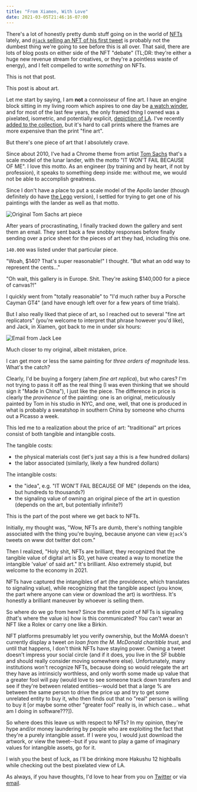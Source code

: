 ```yaml
---
title: "From Xiamen, With Love"
date: 2021-03-05T21:46:16-07:00
---
```


There's a lot of honestly pretty dumb stuff going on in the world of [NFTs](https://en.wikipedia.org/wiki/Non-fungible_token) lately,
and [`@jack` selling an NFT of his first tweet](https://www.theverge.com/2021/3/5/22316320/jack-dorsey-original-tweet-nft-cent-valuables)
is probably not the dumbest thing we're going to see before this is all over. That
said, there are lots of blog posts on either side of the NFT "debate" (TL;DR: they're
either a huge new revenue stream for creatives, or they're a pointless waste of energy),
and I felt compelled to write _something_ on NFTs.

This is not that post.

This post is about art.

Let me start by saying, I am **not** a connoisseur of fine art. I have an engine block sitting
in my living room which aspires to one day be [a watch winder](http://vulcaninnova.com/),
and for most of the last few years, the only framed thing I owned was a pixelated, isometric,
and potentially explicit, [depiction of LA](https://shop.eboy.com/products/la-poster). I've
recently [added to the collection](https://twitter.com/asciimike/status/1366902410874998784),
but it's hard to call prints where the frames are more expensive than the print "fine art".

But there's one piece of art that I absolutely crave.

Since about 2010, I've had a Chrome theme from artist [Tom Sachs](https://www.tomsachs.org/)
that's a scale model of the lunar lander, with the motto "IT WON'T FAIL BECAUSE OF ME". I
love this motto. As an engineer (by training and by heart, if not by profession), it speaks
to something deep inside me: without me, we would not be able to accomplish greatness.

Since I don't have a place to put a scale model of the Apollo lander (though definitely do have
[the Lego](https://amzn.to/3bYVP2k) version), I settled for trying to get one of his paintings
with the lander as well as that motto.

![Original Tom Sachs art piece](/images/it_wont_fail.png)

After years of procrastinating, I finally tracked down the gallery and sent them an email. They
sent back a few snobby responses before finally sending over a price sheet for the pieces of art
they had, including this one.

`140.000` was listed under that particular piece.

"Woah, $140? That's super reasonable!" I thought. "But what an odd way to represent the cents..."

"Oh wait, this gallery is in Europe. Shit. They're asking $140,000 for a piece of canvas?!"

I quickly went from "totally reasonable" to "I'd much rather buy a Porsche Cayman GT4" (and have
enough left over for a few years of time trials).

But I also really liked that piece of art, so I reached out to several "fine art replicators"
(you're welcome to interpret that phrase however you'd like), and Jack, in Xiamen, got back to
me in under six hours:

![Email from Jack Lee](/images/jack_lee.png)

Much closer to my original, albeit mistaken, price.

I can get more or less the same painting for *three orders of magnitude* less. What's the catch?

Clearly, I'd be buying a forgery (ahem *fine art replica*), but who cares? I'm not trying to pass it off
as the real thing (I was even thinking that we should sign it "Made in China"), I just like the piece.
The difference in price is clearly the *provinence* of the painting: one is an original, meticulously
painted by Tom in his studio in NYC, and one, well, that one is produced in what is probably a
sweatshop in southern China by someone who churns out a Picasso a week.

This led me to a realization about the price of art: "traditional" art prices consist of both tangible
and intangible costs.

The tangible costs:
 - the physical materials cost (let's just say a this is a few hundred dollars)
 - the labor associated (similarly, likely a few hundred dollars)

The intangible costs:
 - the "idea", e.g. "IT WON'T FAIL BECAUSE OF ME" (depends on the idea, but hundreds to thousands?)
 - the signaling value of owning an original piece of the art in question (depends on the art, but potentially infinite?)

This is the part of the post where we get back to NFTs.

Initially, my thought was, "Wow, NFTs are dumb, there's nothing tangible associated with the
thing you're buying, because anyone can view `@jack`'s tweets on www dot twitter dot com."

Then I realized, "Holy shit, NFTs are brilliant, they recognized that the tangible value of
digital art is $0, yet have created a way to monetize the intangible 'value' of said art."
It's brilliant. Also extremely stupid, but welcome to the economy in 2021.

NFTs have captured the intangibles of art (the providence, which translates to signaling value),
while recognizing that the tangible aspect (you know, the part where anyone can view or download
the art) is worthless. It's honestly a brilliant maneuver by whoever is selling them.

So where do we go from here? Since the entire point of NFTs is signaling (that's where the value is)
how is this communicated? You can't wear an NFT like a Rolex or carry one like a Birkin.

NFT platforms presumably let you verify ownership, but the MoMA doesn't currently display a tweet _on
loan from the M. McDonald charitible trust_, and until that happens, I don't think NFTs have staying
power. Owning a tweet doesn't impress your social circle (and if it does, you live in the SF bubble
and should really consider moving somewhere else). Unfortunately, many institutions won't recognize
NFTs, because doing so would relegate the art they have as intrinsicly worthless, and only worth some
made up value that a greater fool will pay (would love to see someone track down transfers and see if
they're between related entities--would bet that a large % are between the same person to drive the
price up and try to get some unrelated entity to buy it, who then finds out that no "real" person is
willing to buy it [or maybe some other "greater fool" really is, in which case... what am I doing in
software???]).

So where does this leave us with respect to NFTs? In my opinion, they're hype and/or money laundering
by people who are exploiting the fact that they're a purely intangible asset. If I were you, I would
just download the artwork, or view the tweet--but if you want to play a game of imaginary values for
intangible assets, go for it.

I wish you the best of luck, as I'll be drinking more Hakushu 12 highballs while checking out the best
pixelated view of LA.

As always, if you have thoughts, I'd love to hear from you on [Twitter](https://twitter.com/asciimike)
or via [email](mailto:hello@mikemcdonald.co).